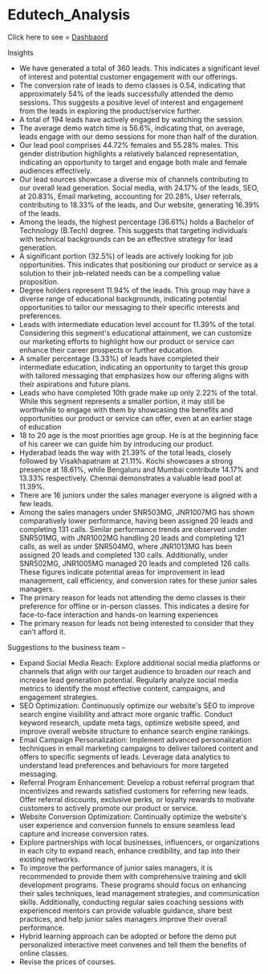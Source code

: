 # Edutech_Analysis

Click here to see = [Dashbaord](https://app.powerbi.com/view?r=eyJrIjoiZTIyNDg0MzktOGFmMy00OGJhLWFlNDgtNjA2ZjRjNWZiNzY1IiwidCI6IjIxZTVkZWI1LTk1ZjYtNDBlNS1hODFkLTFkOGE0MGRmNTZmNCJ9)

Insights 
*	We have generated a total of 360 leads. This indicates a significant level of interest and potential customer engagement with our offerings.
*	The conversion rate of leads to demo classes is 0.54, indicating that approximately 54% of the leads successfully attended the demo sessions. This suggests a positive level of interest and engagement from the leads in exploring the product/service further. 
*	A total of 194 leads have actively engaged by watching the session.
*	The average demo watch time is 56.6%, indicating that, on average, leads engage with our demo sessions for more than half of the duration.
*	Our lead pool comprises 44.72% females and 55.28% males. This gender distribution highlights a relatively balanced representation, indicating an opportunity to target and engage both male and female audiences effectively.
*	Our lead sources showcase a diverse mix of channels contributing to our overall lead generation. Social media, with 24.17% of the leads, SEO, at 20.83%, Email marketing, accounting for 20.28%, User referrals, contributing to 18.33% of the leads, and Our website, generating 16.39% of the leads.
*	Among the leads, the highest percentage (36.61%) holds a Bachelor of Technology (B.Tech) degree. This suggests that targeting individuals with technical backgrounds can be an effective strategy for lead generation.
*	A significant portion (32.5%) of leads are actively looking for job opportunities. This indicates that positioning our product or service as a solution to their job-related needs can be a compelling value proposition.
*	Degree holders represent 11.94% of the leads. This group may have a diverse range of educational backgrounds, indicating potential opportunities to tailor our messaging to their specific interests and preferences.
*	Leads with intermediate education level account for 11.39% of the total. Considering this segment's educational attainment, we can customize our marketing efforts to highlight how our product or service can enhance their career prospects or further education.
*	A smaller percentage (3.33%) of leads have completed their intermediate education, indicating an opportunity to target this group with tailored messaging that emphasizes how our offering aligns with their aspirations and future plans.
*	Leads who have completed 10th grade make up only 2.22% of the total. While this segment represents a smaller portion, it may still be worthwhile to engage with them by showcasing the benefits and opportunities our product or service can offer, even at an earlier stage of education
*	18 to 20 age is the most priorities age group. He is at the beginning face of his career we can guide him by introducing our product. 
*	Hyderabad leads the way with 21.39% of the total leads, closely followed by Visakhapatnam at 21.11%. Kochi showcases a strong presence at 18.61%, while Bengaluru and Mumbai contribute 14.17% and 13.33% respectively. Chennai demonstrates a valuable lead pool at 11.39%.
*	There are 16 juniors under the sales manager everyone is aligned with a few leads.
*	Among the sales managers under SNR503MG, JNR1007MG has shown comparatively lower performance, having been assigned 20 leads and completing 131 calls. Similar performance trends are observed under SNR501MG, with JNR1002MG handling 20 leads and completing 121 calls, as well as under SNR504MG, where JNR1013MG has been assigned 20 leads and completed 130 calls. Additionally, under SNR502MG, JNR1005MG managed 20 leads and completed 126 calls. These figures indicate potential areas for improvement in lead management, call efficiency, and conversion rates for these junior sales managers.
*	The primary reason for leads not attending the demo classes is their preference for offline or in-person classes. This indicates a desire for face-to-face interaction and hands-on learning experiences
*	The primary reason for leads not being interested to consider that they can’t afford it.


Suggestions to the business team –
*	Expand Social Media Reach: Explore additional social media platforms or channels that align with our target audience to broaden our reach and increase lead generation potential. Regularly analyze social media metrics to identify the most effective content, campaigns, and engagement strategies.
*	SEO Optimization: Continuously optimize our website's SEO to improve search engine visibility and attract more organic traffic. Conduct keyword research, update meta tags, optimize website speed, and improve overall website structure to enhance search engine rankings.
*	Email Campaign Personalization: Implement advanced personalization techniques in email marketing campaigns to deliver tailored content and offers to specific segments of leads. Leverage data analytics to understand lead preferences and behaviours for more targeted messaging.
*	Referral Program Enhancement: Develop a robust referral program that incentivizes and rewards satisfied customers for referring new leads. Offer referral discounts, exclusive perks, or loyalty rewards to motivate customers to actively promote our product or service.
*	Website Conversion Optimization: Continually optimize the website's user experience and conversion funnels to ensure seamless lead capture and increase conversion rates.
*	Explore partnerships with local businesses, influencers, or organizations in each city to expand reach, enhance credibility, and tap into their existing networks.
*	To improve the performance of junior sales managers, it is recommended to provide them with comprehensive training and skill development programs. These programs should focus on enhancing their sales techniques, lead management strategies, and communication skills. Additionally, conducting regular sales coaching sessions with experienced mentors can provide valuable guidance, share best practices, and help junior sales managers improve their overall performance.
*	Hybrid learning approach can be adopted or before the demo put personalized interactive meet convenes and tell them the benefits of online classes.
*	Revise the prices of courses. 



